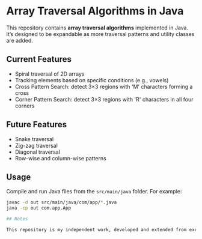 # Array Traversal Algorithms in Java

This repository contains **array traversal algorithms** implemented in Java.  
It’s designed to be expandable as more traversal patterns and utility classes are added.

## Current Features
- Spiral traversal of 2D arrays
- Tracking elements based on specific conditions (e.g., vowels)
- Cross Pattern Search: detect 3×3 regions with 'M' characters forming a cross
- Corner Pattern Search: detect 3×3 regions with 'R' characters in all four corners


## Future Features
- Snake traversal
- Zig-zag traversal
- Diagonal traversal
- Row-wise and column-wise patterns

## Usage

Compile and run Java files from the `src/main/java` folder. For example:

```bash
javac -d out src/main/java/com/app/*.java
java -cp out com.app.App

## Notes

This repository is my independent work, developed and extended from exercises and ideas I practiced on CodeSignal.
